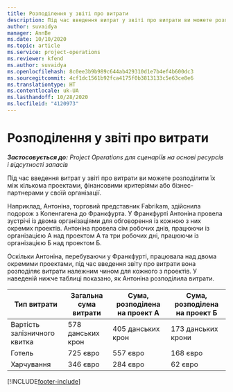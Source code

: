 ```yaml
---
title: Розподілення у звіті про витрати
description: Під час введення витрат у звіті про витрати ви можете розподілити їх між кількома проектами, юридичними особами або бізнес-партнерами у своїй організації.
author: suvaidya
manager: AnnBe
ms.date: 10/10/2020
ms.topic: article
ms.service: project-operations
ms.reviewer: kfend
ms.author: suvaidya
ms.openlocfilehash: 8c0ee3b9b989c644ab429310d1e7b4ef4b600dc3
ms.sourcegitcommit: 4cf1dc1561b92fca4175f0b3813133c5e63ce8e6
ms.translationtype: HT
ms.contentlocale: uk-UA
ms.lasthandoff: 10/28/2020
ms.locfileid: "4120973"
---
```

# <a name="distributions-on-an-expense-report"></a>Розподілення у звіті про витрати

_**Застосовується до:** Project Operations для сценаріїв на основі ресурсів і відсутності запасів_

Під час введення витрат у звіті про витрати ви можете розподілити їх між кількома проектами, фінансовими критеріями або бізнес-партнерами у своїй організації.

Наприклад, Антоніна, торговий представник Fabrikam, здійснила подорож з Копенгагена до Франкфурта. У Франкфурті Антоніна провела зустрічі із двома організаціями для обговорення із кожною з них окремих проектів. Антоніна провела сім робочих днів, працюючи із організацією А над проектом А та три робочих дні, працюючи із організацією Б над проектом Б.

Оскільки Антоніна, перебуваючи у Франкфурті, працювала над двома окремими проектами, під час введення звіту про витрати вона розподіляє витрати належним чином для кожного з проектів. У наведеній нижче таблиці показано, як Антоніна розподілила витрати.

| Тип витрати | Загальна сума витрати | Сума, розподілена на проект А | Сума, розподілена на проект Б |
|--------------|----------------------|---------------------------------|---------------------------------|
| Вартість залізничного квитка   | 578 данських крон              | 405 данських крон                         | 173 данських крони                         |
| Готель        | 725 євро              | 557 євро                         | 168 євро                         |
| Харчування        | 346 євро              | 284 євро                         | 62 євро                          |


[!INCLUDE[footer-include](../includes/footer-banner.md)]